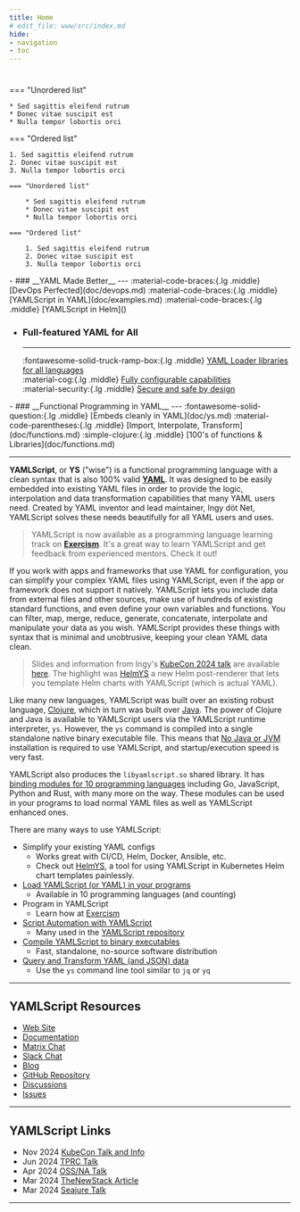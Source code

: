 ```yaml
---
title: Home
# edit_file: www/src/index.md
hide:
- navigation
- toc
---
```


<h1 class="empty"></h1>

<div class="grid" markdown>

=== "Unordered list"

    * Sed sagittis eleifend rutrum
    * Donec vitae suscipit est
    * Nulla tempor lobortis orci

=== "Ordered list"

    1. Sed sagittis eleifend rutrum
    2. Donec vitae suscipit est
    3. Nulla tempor lobortis orci

``` title="Content tabs"
=== "Unordered list"

    * Sed sagittis eleifend rutrum
    * Donec vitae suscipit est
    * Nulla tempor lobortis orci

=== "Ordered list"

    1. Sed sagittis eleifend rutrum
    2. Donec vitae suscipit est
    3. Nulla tempor lobortis orci
```

</div>

<div class="grid cards" markdown>
  - ### __YAML Made Better__
    ---
    :material-code-braces:{.lg .middle}
      [DevOps Perfected](doc/devops.md)  
    :material-code-braces:{.lg .middle}
      [YAMLScript in YAML](doc/examples.md)  
    :material-code-braces:{.lg .middle}
      [YAMLScript in Helm]()

  - ### __Full-featured YAML for All__
    ---
    :fontawesome-solid-truck-ramp-box:{.lg .middle}
      [YAML Loader libraries for all languages](doc/bindings.md)  
    :material-cog:{.lg .middle}
      [Fully configurable capabilities](doc/capabilities.md)  
    :material-security:{.lg .middle}
      [Secure and safe by design](doc/security.md)  
</div>

<div class="grid cards" markdown>
  - ### __Functional Programming in YAML__
    ---
    :fontawesome-solid-question:{.lg .middle}
      [Embeds cleanly in YAML](doc/ys.md)  
    :material-code-parentheses:{.lg .middle}
      [Import, Interpolate, Transform](doc/functions.md)  
    :simple-clojure:{.lg .middle}
      [100's of functions & Libraries](doc/functions.md)  
</div>

----

<div class="dark" markdown>

**YAMLScript**, or **YS** ("wise") is a functional programming
language with a clean syntax that is also 100% valid **[YAML](
https://yaml.org)**.
It was designed to be easily embedded into existing YAML files in order to
provide the logic, interpolation and data transformation capabilities that many
YAML users need.
Created by YAML inventor and lead maintainer, Ingy döt Net, YAMLScript solves
these needs beautifully for all YAML users and uses.


> YAMLScript is now available as a programming language learning track on
**[Exercism](https://exercism.org/tracks/yamlscript)**.
It's a great way to learn YAMLScript and get feedback from experienced mentors.
Check it out!

If you work with apps and frameworks that use YAML for configuration, you can
simplify your complex YAML files using YAMLScript, even if the app or framework
does not support it natively.
YAMLScript lets you include data from external files and other sources, make use
of hundreds of existing standard functions, and even define your own variables
and functions.
You can filter, map, merge, reduce, generate, concatenate, interpolate and
manipulate your data as you wish.
YAMLScript provides these things with syntax that is minimal and unobtrusive,
keeping your clean YAML data clean.

> Slides and information from Ingy's [KubeCon 2024 talk](
https://www.youtube.com/watch?v=Cdi3Q4Wrt48)
are available [here](https://yamlscript.org/kubeys24).
The highlight was [HelmYS](https://github.com/kubeys/helmys) a new Helm
post-renderer that lets you template Helm charts with YAMLScript (which is
actual YAML).

Like many new languages, YAMLScript was built over an existing robust language,
[Clojure](https://clojure.org), which in turn was built over
[Java](https://java.com).
The power of Clojure and Java is available to YAMLScript users via the
YAMLScript runtime interpreter, `ys`.
However, the `ys` command is compiled into a single standalone native binary
executable file.
This means that <u>No Java or JVM</u> installation is required to use
YAMLScript, and startup/execution speed is very fast.

YAMLScript also produces the `libyamlscript.so` shared library.
It has [binding modules for 10 programming languages](doc/bindings.md) including
Go, JavaScript, Python and Rust, with many more on the way.
These modules can be used in your programs to load normal YAML files as well as
YAMLScript enhanced ones.
</div>

There are many ways to use YAMLScript:

* Simplify your existing YAML configs
  * Works great with CI/CD, Helm, Docker, Ansible, etc.
  * Check out [HelmYS](https://github.com/kubeys/helmys), a tool for using
    YAMLScript in Kubernetes Helm chart templates painlessly.
* [Load YAMLScript (or YAML) in your programs](doc/bindings.md)
  * Available in 10 programming languages (and counting)
* Program in YAMLScript
  * Learn how at [Exercism](https://exercism.org/tracks/yamlscript)
* [Script Automation with YAMLScript](doc/examples.md)
  * Many used in the [YAMLScript repository](https://github.com/yaml/yamlscript)
* [Compile YAMLScript to binary executables](doc/binary.md)
  * Fast, standalone, no-source software distribution
* [Query and Transform YAML (and JSON) data](doc/query.md)
  * Use the `ys` command line tool similar to `jq` or `yq`


----

## YAMLScript Resources

* [Web Site](https://yamlscript.org)
* [Documentation](https://yamlscript.org/doc)
* [Matrix Chat](https://matrix.to/#/#chat-yamlscript:yaml.io)
* [Slack Chat](https://clojurians.slack.com/archives/yamlscript)
* [Blog](https://yamlscript.org/blog)
* [GitHub Repository](https://github.com/yaml/yamlscript)
* [Discussions](https://github.com/yaml/yamlscript/discussions)
* [Issues](https://github.com/yaml/yamlscript/issues)

----

## YAMLScript Links

* Nov 2024 [KubeCon Talk and Info](https://yamlscript.org/kubeys24)
* Jun 2024 [TPRC Talk](https://www.youtube.com/watch?v=RFIukRdFe1o)
* Apr 2024 [OSS/NA Talk](https://www.youtube.com/watch?v=u-OCEHNdwlU)
* Mar 2024 [TheNewStack Article](https://thenewstack.io/with-yamlscript-yaml-becomes-a-proper-programming-language/)
* Mar 2024 [Seajure Talk](https://www.youtube.com/watch?v=GajOBwBcFyA)

----
